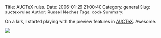 Title: AUCTeX rules.
Date: 2006-01-26 21:00:40
Category: general
Slug: auctex-rules
Author: Russell Neches
Tags: code
Summary: 


On a lark, I started playing with the preview features in
[AUCTeX](http://www.gnu.org/software/auctex/). Awesome.

![](http://vort.org/media/images/auctex_1.png)
